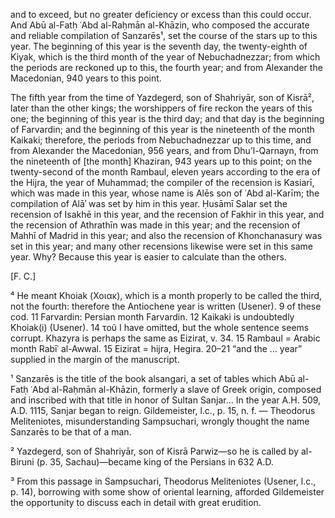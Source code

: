 and to exceed, but no greater deficiency or excess than this could occur. And Abū al-Fatḥ ʿAbd al-Raḥmān al-Khāzin, who composed the accurate and reliable compilation of Sanzarēs¹, set the course of the stars up to this year. The beginning of this year is the seventh day, the twenty-eighth of Kiyak, which is the third month of the year of Nebuchadnezzar; from which the periods are reckoned up to this, the fourth year; and from Alexander the Macedonian, 940 years to this point.

The fifth year from the time of Yazdegerd, son of Shahriyār, son of Kisrā², later than the other kings; the worshippers of fire reckon the years of this one; the beginning of this year is the third day; and that day is the beginning of Farvardin; and the beginning of this year is the nineteenth of the month Kaikaki; therefore, the periods from Nebuchadnezzar up to this time, and from Alexander the Macedonian, 956 years, and from Dhu’l-Qarnayn, from the nineteenth of [the month] Khaziran, 943 years up to this point; on the twenty-second of the month Rambaul, eleven years according to the era of the Hijra, the year of Muhammad; the compiler of the recension is Kasiarī, which was made in this year, whose name is Alēs son of ʿAbd al-Karīm; the compilation of Alāʾ was set by him in this year. Ḥusāmī Salar set the recension of Isakhē in this year, and the recension of Fakhir in this year, and the recension of Athrathīn was made in this year; and the recension of Mahhī of Madrid in this year; and also the recension of Khonchanasury was set in this year; and many other recensions likewise were set in this same year. Why? Because this year is easier to calculate than the others.

[F. C.]

⁴ He meant Khoiak (Χοιακ), which is a month properly to be called the third, not the fourth: therefore the Antiochene year is written (Usener). 9 of these cod. 11 Farvardin: Persian month Farvardin. 12 Kaikaki is undoubtedly Khoiak(i) (Usener). 14 τοῦ I have omitted, but the whole sentence seems corrupt. Khazyra is perhaps the same as Eizirat, v. 34. 15 Rambaul = Arabic month Rabīʿ al-Awwal. 15 Eizirat = hijra, Hegira. 20–21 “and the … year” supplied in the margin of the manuscript.

¹ Sanzarēs is the title of the book alsangari, a set of tables which Abū al-Fatḥ ʿAbd al-Raḥmān al-Khāzin, formerly a slave of Greek origin, composed and inscribed with that title in honor of Sultan Sanjar... In the year A.H. 509, A.D. 1115, Sanjar began to reign. Gildemeister, l.c., p. 15, n. f. — Theodorus Meliteniotes, misunderstanding Sampsuchari, wrongly thought the name Sanzarēs to be that of a man.

² Yazdegerd, son of Shahriyār, son of Kisrā Parwiz—so he is called by al-Biruni (p. 35, Sachau)—became king of the Persians in 632 A.D.

³ From this passage in Sampsuchari, Theodorus Meliteniotes (Usener, l.c., p. 14), borrowing with some show of oriental learning, afforded Gildemeister the opportunity to discuss each in detail with great erudition.
